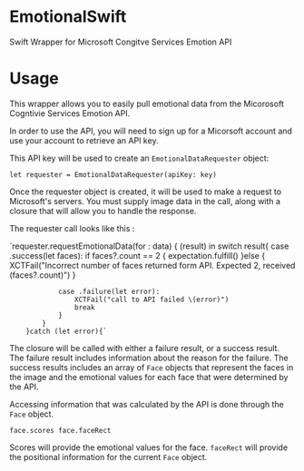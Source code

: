 # EmotionalSwift
Swift Wrapper for Microsoft Congitve Services Emotion API

# Usage
This wrapper allows you to easily pull emotional data from the Micorosoft Cogntivie Services Emotion API. 

In order to use the API, you will need to sign up for a Micorsoft account and use your account to retrieve an API key. 

This API key will be used to create an `EmotionalDataRequester` object:

`let requester = EmotionalDataRequester(apiKey: key)`

Once the requester object is created, it will be used to make a request to Microsoft's servers. You must supply image data in 
the call, along with a closure that will allow you to handle the response. 

The requester call looks like this : 

`requester.requestEmotionalData(for : data) { (result) in
                switch result{
                case .success(let faces):
                    if faces?.count == 2 {
                        expectation.fulfill()
                    }else {
                        XCTFail("Incorrect number of faces returned form API. Expected 2, received \(faces?.count)")
                    }
                    
                case .failure(let error):
                    XCTFail("call to API failed \(error)")
                    break
                }
            }
        }catch (let error){`


The closure will be called with either a failure result, or a success result. The failure result includes information about 
the reason for the failure. The success results includes an array of `Face` objects that represent the faces in the image 
and the emotional values for each face that were determined by the API. 

Accessing information that was calculated by the API is done through the `Face` object. 

`face.scores
face.faceRect`

Scores will provide the emotional values for the face. `faceRect` will provide the positional information for the current `Face` object. 


